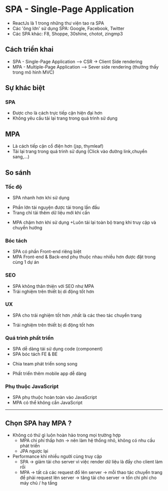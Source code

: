 # SPA - Single-Page Application

- ReactJs là 1 trong những thư viện tao ra SPA
- Các 'ông lớn' sử dụng SPA: Google, Facebook, Twitter
- Các SPA khác: F8, Shoppe, 30shine, chotot, zingmp3

## Cách triển khai

- SPA - Single-Page Application --> CSR -> Client Side rendering
- MPA - Multiple-Page Application --> Sever side rendering (thường thấy trong mô hình MVC)

## Sự khác biệt

### SPA

- Được cho là cách trực tiếp cận hiện đại hơn
- Không yêu cầu tải lại trang trong quá trình sử dụng

## MPA

- Là cách tiếp cận cổ điện hơn (jsp, thymleaf)
- Tải lại trang trong quá trình sử dụng (Click vào đường link,chuyển sang,...)

## So sánh

### Tốc độ

- SPA nhanh hơn khi sử dụng

* Phần lớn tài nguyện được tải trong lần đầu
* Trang chỉ tải thêm dữ liệu mới khi cần

- MPA chậm hơn khi sử dụng
  +Luôn tải lại toàn bộ trang khi truy cập và chuyển hướng

### Bóc tách

- SPA có phần Front-end riêng biệt
- MPA Front-end & Back-end phụ thuộc nhau nhiều hơn được đặt trong cùng 1 dự án

### SEO

- SPA không thân thiện với SEO như MPA
- Trải nghiệm trên thiết bị di động tốt hơn

### UX

- SPA cho trải nghiệm tốt hơn ,nhất là các theo tác chuyển trang

- Trải nghiệm trên thiết bị di động tốt hơn

### Quá trình phất triển

- SPA dễ dàng tái sử dụng code (component)
- SPA bóc tách FE & BE

* Chia team phát triển song song

* Phất triển thêm mobile app dễ dàng

### Phụ thuộc JavaScript

- SPA phụ thuộc hoàn toàn vào JavaScript
- MPA có thể không cần JavaScript

---

## Chọn SPA hay MPA ?

- Không có thứ gì luôn hoàn hảo trong mọi trường hợp
    + MPA chi phí thấp hơn -> nên làm hệ thống nhỏ, không có nhu cầu phát triển
    + JPA ngược lại
- Performance khi nhiều người cùng truy cập 
    + SPA -> giảm tải cho server vì việc render dữ liệu là đẩy cho client làm rồi
    + MPA -> tất cả các request đổ lên server -> mỗi thao tác chuyển trang để phải
             request lên server -> tăng tải cho server -> tốn chi phí cho máy chủ / hạ tầng